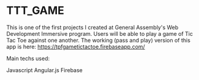 # TTT_GAME

This is one of the first projects I created at General Assembly's Web Development Immersive program. 
Users will be able to play a game of Tic Tac Toe against one another. 
The working (pass and play) version of this app is here: https://tpfgametictactoe.firebaseapp.com/

Main techs used:

Javascript
Angular.js
Firebase 
